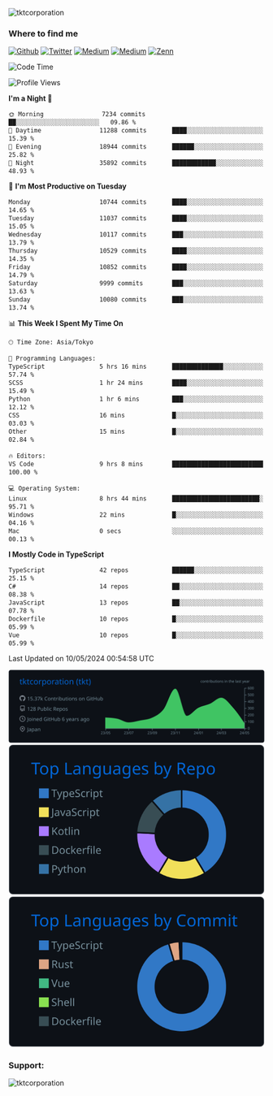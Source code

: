 <p align="left"> <img src="https://komarev.com/ghpvc/?username=tktcorporation&label=Profile%20views&color=0e75b6&style=flat" alt="tktcorporation" /> </p>

<h3>Where to find me</h3>
<p>
<a href="https://github.com/tktcorporation" target="_blank"><img alt="Github" src="https://img.shields.io/badge/GitHub-%2312100E.svg?&style=for-the-badge&logo=Github&logoColor=white" /></a>
<a href="https://twitter.com/tktcorporation" target="_blank"><img alt="Twitter" src="https://img.shields.io/badge/twitter-%231DA1F2.svg?&style=for-the-badge&logo=twitter&logoColor=white" /></a>
<a href="https://www.linkedin.com/in/tktcorporation" target="_blank"><img alt="Medium" src="https://img.shields.io/badge/linkdin-0a66c2.svg?&style=for-the-badge&logo=linkedin&logoColor=white" /></a>
<a href="https://qiita.com/tktcorporation" target="_blank"><img alt="Medium" src="https://img.shields.io/badge/qiita-55C500.svg?&style=for-the-badge&logo=qiita&logoColor=white" /></a>
<a href="https://zenn.dev/tktcorporation" target="_blank"><img alt="Zenn" src="https://img.shields.io/badge/Zenn-3EA8FF.svg?&style=for-the-badge&logo=Zenn&logoColor=white" /></a>
</p>
  
<!--START_SECTION:waka-->
![Code Time](http://img.shields.io/badge/Code%20Time-1%2C534%20hrs%2039%20mins-blue)

![Profile Views](http://img.shields.io/badge/Profile%20Views-0-blue)

**I'm a Night 🦉** 

```text
🌞 Morning                7234 commits        ██░░░░░░░░░░░░░░░░░░░░░░░   09.86 % 
🌆 Daytime                11288 commits       ████░░░░░░░░░░░░░░░░░░░░░   15.39 % 
🌃 Evening                18944 commits       ██████░░░░░░░░░░░░░░░░░░░   25.82 % 
🌙 Night                  35892 commits       ████████████░░░░░░░░░░░░░   48.93 % 
```
📅 **I'm Most Productive on Tuesday** 

```text
Monday                   10744 commits       ████░░░░░░░░░░░░░░░░░░░░░   14.65 % 
Tuesday                  11037 commits       ████░░░░░░░░░░░░░░░░░░░░░   15.05 % 
Wednesday                10117 commits       ███░░░░░░░░░░░░░░░░░░░░░░   13.79 % 
Thursday                 10529 commits       ████░░░░░░░░░░░░░░░░░░░░░   14.35 % 
Friday                   10852 commits       ████░░░░░░░░░░░░░░░░░░░░░   14.79 % 
Saturday                 9999 commits        ███░░░░░░░░░░░░░░░░░░░░░░   13.63 % 
Sunday                   10080 commits       ███░░░░░░░░░░░░░░░░░░░░░░   13.74 % 
```


📊 **This Week I Spent My Time On** 

```text
🕑︎ Time Zone: Asia/Tokyo

💬 Programming Languages: 
TypeScript               5 hrs 16 mins       ██████████████░░░░░░░░░░░   57.74 % 
SCSS                     1 hr 24 mins        ████░░░░░░░░░░░░░░░░░░░░░   15.49 % 
Python                   1 hr 6 mins         ███░░░░░░░░░░░░░░░░░░░░░░   12.12 % 
CSS                      16 mins             █░░░░░░░░░░░░░░░░░░░░░░░░   03.03 % 
Other                    15 mins             █░░░░░░░░░░░░░░░░░░░░░░░░   02.84 % 

🔥 Editors: 
VS Code                  9 hrs 8 mins        █████████████████████████   100.00 % 

💻 Operating System: 
Linux                    8 hrs 44 mins       ████████████████████████░   95.71 % 
Windows                  22 mins             █░░░░░░░░░░░░░░░░░░░░░░░░   04.16 % 
Mac                      0 secs              ░░░░░░░░░░░░░░░░░░░░░░░░░   00.13 % 
```

**I Mostly Code in TypeScript** 

```text
TypeScript               42 repos            ██████░░░░░░░░░░░░░░░░░░░   25.15 % 
C#                       14 repos            ██░░░░░░░░░░░░░░░░░░░░░░░   08.38 % 
JavaScript               13 repos            ██░░░░░░░░░░░░░░░░░░░░░░░   07.78 % 
Dockerfile               10 repos            █░░░░░░░░░░░░░░░░░░░░░░░░   05.99 % 
Vue                      10 repos            █░░░░░░░░░░░░░░░░░░░░░░░░   05.99 % 
```




 Last Updated on 10/05/2024 00:54:58 UTC
<!--END_SECTION:waka-->

[![](https://raw.githubusercontent.com/tktcorporation/tktcorporation/master/profile-summary-card-output/github_dark/0-profile-details.svg)](https://github.com/vn7n24fzkq/github-profile-summary-cards)
[![](https://raw.githubusercontent.com/tktcorporation/tktcorporation/master/profile-summary-card-output/github_dark/1-repos-per-language.svg)](https://github.com/vn7n24fzkq/github-profile-summary-cards) [![](https://raw.githubusercontent.com/tktcorporation/tktcorporation/master/profile-summary-card-output/github_dark/2-most-commit-language.svg)](https://github.com/vn7n24fzkq/github-profile-summary-cards)

<h3 align="left">Support:</h3>
<p><a href="https://www.buymeacoffee.com/tktcorporation"> <img align="left" src="https://cdn.buymeacoffee.com/buttons/v2/default-yellow.png" height="50" width="210" alt="tktcorporation" /></a></p><br><br>
